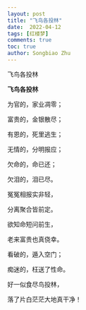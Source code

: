 ```yaml
---
layout: post
title: "飞鸟各投林"
date:  2022-04-12
tags: [红楼梦]
comments: true
toc: true
author: Songbiao Zhu
---
```


飞鸟各投林

<!-- more -->



**飞鸟各投林**



为官的，家业凋零；

富贵的，金银散尽；

有恩的，死里逃生；

无情的，分明报应；

欠命的，命已还；

欠泪的，泪已尽。

冤冤相报实非轻，

分离聚合皆前定。

欲知命短问前生，

老来富贵也真侥幸。

看破的，遁入空门；

痴迷的，枉送了性命。

好一似食尽鸟投林，

落了片白茫茫大地真干净！
